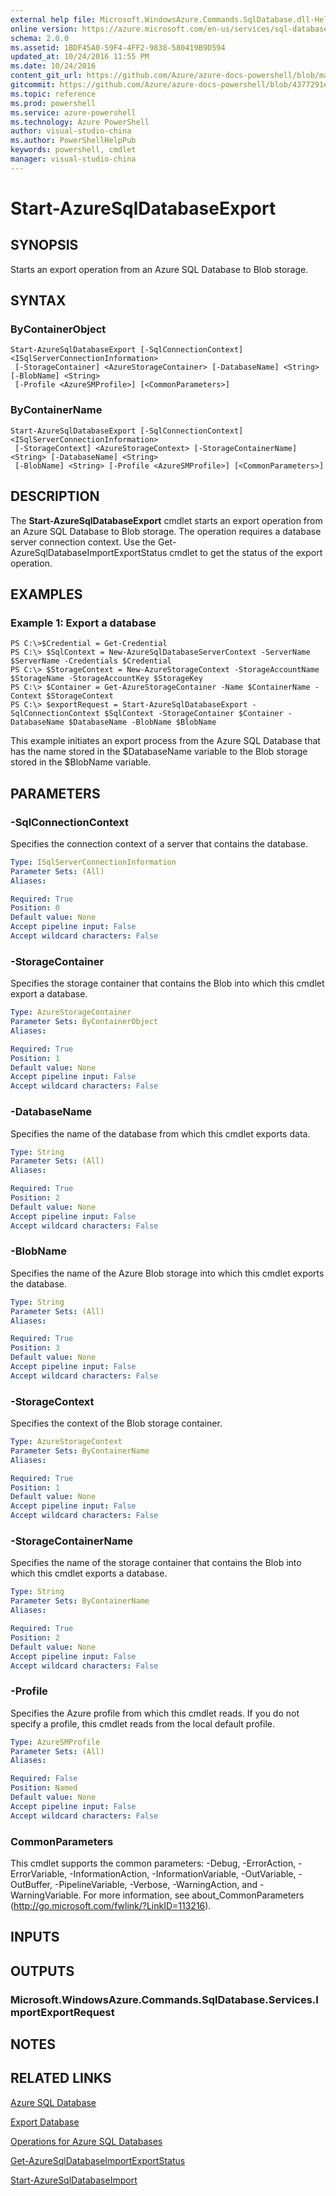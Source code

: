 ```yaml
---
external help file: Microsoft.WindowsAzure.Commands.SqlDatabase.dll-Help.xml
online version: https://azure.microsoft.com/en-us/services/sql-database/
schema: 2.0.0
ms.assetid: 1BDF45A0-59F4-4FF2-9838-580419B9D594
updated_at: 10/24/2016 11:55 PM
ms.date: 10/24/2016
content_git_url: https://github.com/Azure/azure-docs-powershell/blob/master/azureps-cmdlets-docs/ServiceManagement/Azure.SQLDatabase/v3.0.0/Start-AzureSqlDatabaseExport.md
gitcommit: https://github.com/Azure/azure-docs-powershell/blob/4377291ee360e58e2c1c5d644155daf6a0279055/azureps-cmdlets-docs/ServiceManagement/Azure.SQLDatabase/v3.0.0/Start-AzureSqlDatabaseExport.md
ms.topic: reference
ms.prod: powershell
ms.service: azure-powershell
ms.technology: Azure PowerShell
author: visual-studio-china
ms.author: PowerShellHelpPub
keywords: powershell, cmdlet
manager: visual-studio-china
---
```


# Start-AzureSqlDatabaseExport

## SYNOPSIS
Starts an export operation from an Azure SQL Database to Blob storage.

## SYNTAX

### ByContainerObject
```
Start-AzureSqlDatabaseExport [-SqlConnectionContext] <ISqlServerConnectionInformation>
 [-StorageContainer] <AzureStorageContainer> [-DatabaseName] <String> [-BlobName] <String>
 [-Profile <AzureSMProfile>] [<CommonParameters>]
```

### ByContainerName
```
Start-AzureSqlDatabaseExport [-SqlConnectionContext] <ISqlServerConnectionInformation>
 [-StorageContext] <AzureStorageContext> [-StorageContainerName] <String> [-DatabaseName] <String>
 [-BlobName] <String> [-Profile <AzureSMProfile>] [<CommonParameters>]
```

## DESCRIPTION
The **Start-AzureSqlDatabaseExport** cmdlet starts an export operation from an Azure SQL Database to Blob storage.
The operation requires a database server connection context.
Use the Get-AzureSqlDatabaseImportExportStatus cmdlet to get the status of the export operation.

## EXAMPLES

### Example 1: Export a database
```
PS C:\>$Credential = Get-Credential
PS C:\> $SqlContext = New-AzureSqlDatabaseServerContext -ServerName $ServerName -Credentials $Credential
PS C:\> $StorageContext = New-AzureStorageContext -StorageAccountName $StorageName -StorageAccountKey $StorageKey
PS C:\> $Container = Get-AzureStorageContainer -Name $ContainerName -Context $StorageContext
PS C:\> $exportRequest = Start-AzureSqlDatabaseExport -SqlConnectionContext $SqlContext -StorageContainer $Container -DatabaseName $DatabaseName -BlobName $BlobName
```

This example initiates an export process from the Azure SQL Database that has the name stored in the $DatabaseName variable to the Blob storage stored in the $BlobName variable.

## PARAMETERS

### -SqlConnectionContext
Specifies the connection context of a server that contains the database.

```yaml
Type: ISqlServerConnectionInformation
Parameter Sets: (All)
Aliases: 

Required: True
Position: 0
Default value: None
Accept pipeline input: False
Accept wildcard characters: False
```

### -StorageContainer
Specifies the storage container that contains the Blob into which this cmdlet export a database.

```yaml
Type: AzureStorageContainer
Parameter Sets: ByContainerObject
Aliases: 

Required: True
Position: 1
Default value: None
Accept pipeline input: False
Accept wildcard characters: False
```

### -DatabaseName
Specifies the name of the database from which this cmdlet exports data.

```yaml
Type: String
Parameter Sets: (All)
Aliases: 

Required: True
Position: 2
Default value: None
Accept pipeline input: False
Accept wildcard characters: False
```

### -BlobName
Specifies the name of the Azure Blob storage into which this cmdlet exports the database.

```yaml
Type: String
Parameter Sets: (All)
Aliases: 

Required: True
Position: 3
Default value: None
Accept pipeline input: False
Accept wildcard characters: False
```

### -StorageContext
Specifies the context of the Blob storage container.

```yaml
Type: AzureStorageContext
Parameter Sets: ByContainerName
Aliases: 

Required: True
Position: 1
Default value: None
Accept pipeline input: False
Accept wildcard characters: False
```

### -StorageContainerName
Specifies the name of the storage container that contains the Blob into which this cmdlet exports a database.

```yaml
Type: String
Parameter Sets: ByContainerName
Aliases: 

Required: True
Position: 2
Default value: None
Accept pipeline input: False
Accept wildcard characters: False
```

### -Profile
Specifies the Azure profile from which this cmdlet reads.
If you do not specify a profile, this cmdlet reads from the local default profile.

```yaml
Type: AzureSMProfile
Parameter Sets: (All)
Aliases: 

Required: False
Position: Named
Default value: None
Accept pipeline input: False
Accept wildcard characters: False
```

### CommonParameters
This cmdlet supports the common parameters: -Debug, -ErrorAction, -ErrorVariable, -InformationAction, -InformationVariable, -OutVariable, -OutBuffer, -PipelineVariable, -Verbose, -WarningAction, and -WarningVariable. For more information, see about_CommonParameters (http://go.microsoft.com/fwlink/?LinkID=113216).

## INPUTS

## OUTPUTS

### Microsoft.WindowsAzure.Commands.SqlDatabase.Services.ImportExportRequest

## NOTES

## RELATED LINKS

[Azure SQL Database](https://azure.microsoft.com/en-us/services/sql-database/)

[Export Database](https://msdn.microsoft.com/en-us/library/azure/dn781282.aspx)

[Operations for Azure SQL Databases](https://msdn.microsoft.com/en-us/library/azure/dn505719.aspx)

[Get-AzureSqlDatabaseImportExportStatus](./Get-AzureSqlDatabaseImportExportStatus.md)

[Start-AzureSqlDatabaseImport](./Start-AzureSqlDatabaseImport.md)


